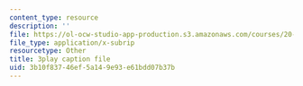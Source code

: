 ```yaml
---
content_type: resource
description: ''
file: https://ol-ocw-studio-app-production.s3.amazonaws.com/courses/20-219-becoming-the-next-bill-nye-writing-and-hosting-the-educational-show-january-iap-2015/3b10f83746ef5a149e93e61bdd07b37b_rCG6r6gotZQ.vtt
file_type: application/x-subrip
resourcetype: Other
title: 3play caption file
uid: 3b10f837-46ef-5a14-9e93-e61bdd07b37b
---
```

